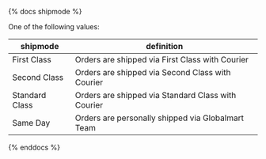 {% docs shipmode %}

One of the following values:

|shipmode | definition |
|----------------|----------------------------------------------------|
| First Class | Orders are shipped via First Class with Courier |
| Second Class | Orders are shipped via Second Class with Courier |
| Standard Class | Orders are shipped via Standard Class with Courier |
| Same Day | Orders are personally shipped via Globalmart Team |
{% enddocs %}